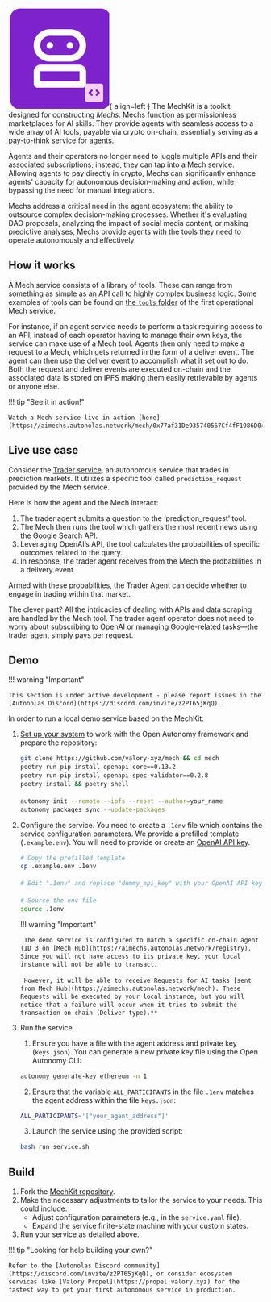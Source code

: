 ![MechKit](images/mechkit.svg){ align=left }
The MechKit is a toolkit designed for constructing _Mechs_. Mechs function as permissionless marketplaces for AI skills. They provide agents with seamless access to a wide array of AI tools, payable via crypto on-chain, essentially serving as a pay-to-think service for agents.

Agents and their operators no longer need to juggle multiple APIs and their associated subscriptions; instead, they can tap into a Mech service. Allowing agents to pay directly in crypto, Mechs can significantly enhance agents' capacity for autonomous decision-making and action, while bypassing the need for manual integrations.

Mechs address a critical need in the agent ecosystem: the ability to outsource complex decision-making processes. Whether it's evaluating DAO proposals, analyzing the impact of social media content, or making predictive analyses, Mechs provide agents with the tools they need to operate autonomously and effectively.

## How it works

A Mech service consists of a library of tools. These can range from something as simple as an API call to highly complex business logic. Some examples of tools can be found on [the `tools` folder](https://github.com/valory-xyz/mech/tree/main/tools) of the first operational Mech service.

For instance, if an agent service needs to perform a task requiring access to an API, instead of each operator having to manage their own keys, the service can make use of a Mech tool. Agents then only need to make a request to a Mech, which gets returned in the form of a deliver event. The agent can then use the deliver event to accomplish what it set out to do. Both the request and deliver events are executed on-chain and the associated data is stored on IPFS making them easily retrievable by agents or anyone else.

!!! tip "See it in action!"

    Watch a Mech service live in action [here](https://aimechs.autonolas.network/mech/0x77af31De935740567Cf4fF1986D04B2c964A786a)!

## Live use case

Consider the [Trader service](https://github.com/valory-xyz/trader), an autonomous service that trades in prediction markets. It utilizes a specific tool called `prediction_request` provided by the Mech service.

Here is how the agent and the Mech interact:

1. The trader agent submits a question to the ‘prediction_request’  tool.
2. The Mech then runs the tool which gathers the most recent news using the Google Search API.
3. Leveraging OpenAI’s API, the tool calculates the probabilities of specific outcomes related to the query.
4. In response, the trader agent receives from the Mech the probabilities in a delivery event.

Armed with these probabilities, the Trader Agent can decide whether to engage in trading within that market.

The clever part? All the intricacies of dealing with APIs and data scraping are handled by the Mech tool. The trader agent operator does not need to worry about subscribing to OpenAI or managing Google-related tasks—the trader agent simply pays per request.

## Demo

!!! warning "Important"

    This section is under active development - please report issues in the [Autonolas Discord](https://discord.com/invite/z2PT65jKqQ).

In order to run a local demo service based on the MechKit:

1. [Set up your system](https://docs.autonolas.network/open-autonomy/guides/set_up/) to work with the Open Autonomy framework and prepare the repository:

    ```bash
    git clone https://github.com/valory-xyz/mech && cd mech
    poetry run pip install openapi-core==0.13.2
    poetry run pip install openapi-spec-validator==0.2.8
    poetry install && poetry shell

    autonomy init --remote --ipfs --reset --author=your_name
    autonomy packages sync --update-packages 
    ```

2. Configure the service. You need to create a `.1env` file which contains the service configuration parameters. We provide a prefilled template (`.example.env`). You will need to provide or create an [OpenAI API key](https://platform.openai.com/account/api-keys).

    ```bash
    # Copy the prefilled template
    cp .example.env .1env

    # Edit ".1env" and replace "dummy_api_key" with your OpenAI API key.

    # Source the env file
    source .1env
    ```

    !!! warning "Important"

        The demo service is configured to match a specific on-chain agent (ID 3 on [Mech Hub](https://aimechs.autonolas.network/registry). Since you will not have access to its private key, your local instance will not be able to transact.

        However, it will be able to receive Requests for AI tasks [sent from Mech Hub](https://aimechs.autonolas.network/mech). These Requests will be executed by your local instance, but you will notice that a failure will occur when it tries to submit the transaction on-chain (Deliver type).**

3. Run the service.
   1. Ensure you have a file with the agent address and private key (`keys.json`). You can generate a new private key file using the Open Autonomy CLI:

    ```bash
    autonomy generate-key ethereum -n 1
    ```

   2. Ensure that the variable `ALL_PARTICIPANTS` in the file `.1env` matches the agent address within the file `keys.json`:

   ```bash
   ALL_PARTICIPANTS='["your_agent_address"]'
   ```

   3. Launch the service using the provided script:
    ```bash
    bash run_service.sh
    ```

## Build

1. Fork the [MechKit repository](https://github.com/valory-xyz/mech).
2. Make the necessary adjustments to tailor the service to your needs. This could include:
    * Adjust configuration parameters (e.g., in the `service.yaml` file).
    * Expand the service finite-state machine with your custom states.
3. Run your service as detailed above.

!!! tip "Looking for help building your own?"

    Refer to the [Autonolas Discord community](https://discord.com/invite/z2PT65jKqQ), or consider ecosystem services like [Valory Propel](https://propel.valory.xyz) for the fastest way to get your first autonomous service in production.
